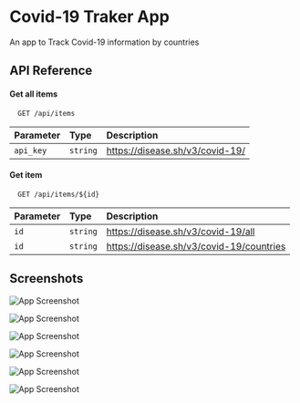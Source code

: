 
# Covid-19 Traker App

An app to Track Covid-19 information by countries


## API Reference

#### Get all items

```http
  GET /api/items
```

| Parameter | Type     | Description                |
| :-------- | :------- | :------------------------- |
| `api_key` | `string` | https://disease.sh/v3/covid-19/ |

#### Get item

```http
  GET /api/items/${id}
```

| Parameter | Type     | Description                       |
| :-------- | :------- | :-------------------------------- |
| `id`      | `string` | https://disease.sh/v3/covid-19/all |
| `id`      | `string` | https://disease.sh/v3/covid-19/countries |



## Screenshots

![App Screenshot](https://raw.githubusercontent.com/Jabidgithub/Covid_tracker/master/images/ss/ss01.jpg)


![App Screenshot](https://raw.githubusercontent.com/Jabidgithub/Covid_tracker/master/images/ss/ss02.jpg)


![App Screenshot](https://raw.githubusercontent.com/Jabidgithub/Covid_tracker/master/images/ss/ss03.jpg)



![App Screenshot](https://raw.githubusercontent.com/Jabidgithub/Covid_tracker/master/images/ss/ss04.jpg)


![App Screenshot](https://raw.githubusercontent.com/Jabidgithub/Covid_tracker/master/images/ss/ss05.jpg)


![App Screenshot](https://raw.githubusercontent.com/Jabidgithub/Covid_tracker/master/images/ss/ss06.jpg)